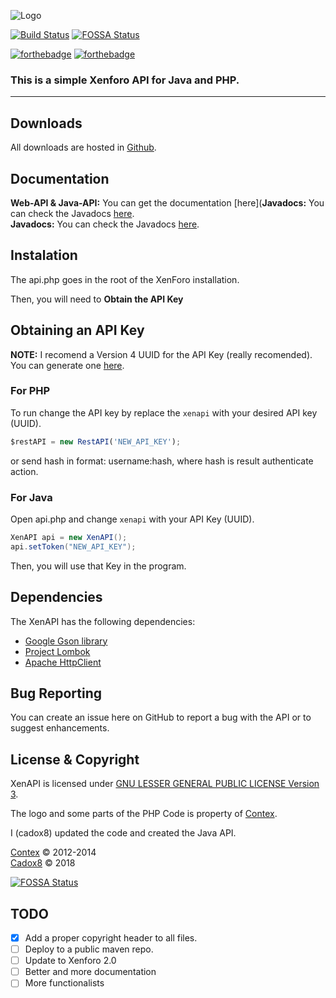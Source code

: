 ![Logo](http://i.imgur.com/1qYuVcr.png)

[![Build Status](https://travis-ci.org/cadox8/XenAPI.svg?branch=master)](https://travis-ci.org/cadox8/XenAPI)
[![FOSSA Status](https://app.fossa.io/api/projects/git%2Bgithub.com%2Fcadox8%2FXenAPI.svg?type=small)](https://app.fossa.io/projects/git%2Bgithub.com%2Fcadox8%2FXenAPI?ref=badge_small)

[![forthebadge](https://forthebadge.com/images/badges/built-with-love.svg)](https://forthebadge.com)
[![forthebadge](https://forthebadge.com/images/badges/powered-by-oxygen.svg)](https://forthebadge.com)

### This is a simple Xenforo API for Java and PHP.
-----

## Downloads
All downloads are hosted in [Github](https://github.com/cadox8/XenAPI/releases).

## Documentation
**Web-API & Java-API:** You can get the documentation [here](**Javadocs:** You can check the Javadocs [here](https://cadox8.github.io/XenAPI).<br>
**Javadocs:** You can check the Javadocs [here](https://cadox8.github.io/XenAPI/javadocs).

## Instalation
The api.php goes in the root of the XenForo installation.

Then, you will need to **Obtain the API Key**

## Obtaining an API Key

**NOTE:** I recomend a Version 4 UUID for the API Key (really recomended). You can generate one [here](https://www.uuidgenerator.net).

### For PHP
To run change the API key by replace the ``xenapi`` with your desired API key (UUID).
```javascript
$restAPI = new RestAPI('NEW_API_KEY');
```

or send hash in format: username:hash, where hash is result authenticate action.

### For Java
Open api.php and change ``xenapi`` with your API Key (UUID).

```java
XenAPI api = new XenAPI();
api.setToken("NEW_API_KEY");
```

Then, you will use that Key in the program.

## Dependencies
The XenAPI has the following dependencies:
* [Google Gson library](https://mvnrepository.com/artifact/com.google.code.gson/gson)
* [Project Lombok](https://projectlombok.org)
* [Apache HttpClient](https://hc.apache.org)

## Bug Reporting
You can create an issue here on GitHub to report a bug with the API or to suggest enhancements.

## License & Copyright
XenAPI is licensed under [GNU LESSER GENERAL PUBLIC LICENSE Version 3](LICENSE.txt).

The logo and some parts of the PHP Code is property of [Contex](https://github.com/Contex/XenAPI).

I (cadox8) updated the code and created the Java API.

[Contex](https://github.com/Contex) © 2012-2014<br>
[Cadox8](https://cadox8.github.io) © 2018


[![FOSSA Status](https://app.fossa.io/api/projects/git%2Bgithub.com%2Fcadox8%2FXenAPI.svg?type=large)](https://app.fossa.io/projects/git%2Bgithub.com%2Fcadox8%2FXenAPI?ref=badge_large)

## TODO
* [x] Add a proper copyright header to all files.
* [ ] Deploy to a public maven repo.
* [ ] Update to Xenforo 2.0
* [ ] Better and more documentation
* [ ] More functionalists
